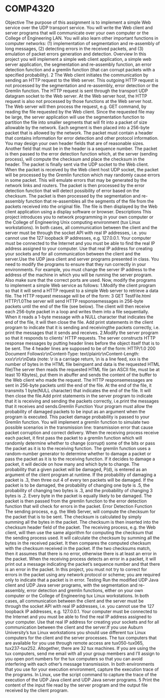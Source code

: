 # COMP4320
Objective 
The purpose of this assignment is to implement a simple Web service over the UDP transport service. You will write the Web client and server programs that will communicate over your own computer or the College of Engineering LAN. You will also learn other important functions in computer networks: (1) implementation of segmentation and re-assembly of long messages, (2) detecting errors in the received packets, and (3) emulation of packet errors generation and detection. Overview In this project you will implement a simple web client application, a simple web server application, the segmentation and re-assembly function, an error detection function and a gremlin function (that can corrupt packets with a specified probability). 
2 The Web client initiates the communication by sending an HTTP request to the Web server. This outgoing HTTP request is not processed by the segmentation and re-assembly, error detection or the Gremlin function. The HTTP request is sent through the transport UDP datagram socket to the Web server.  At the Web server host, the HTTP request is also not processed by those functions at the Web server host. The Web server will then process the request, e.g. GET command, by reading the file requested by the Web client. Since the requested file may be large, the server application will use the segmentation function to partition the file into smaller segments that will fit into a packet of size allowable by the network. Each segment is then placed into a 256-byte packet that is allowed by the network. The packet must contain a header that contains information for error detection and other protocol information. You may design your own header fields that are of reasonable sizes. Another field that must be in the header is a sequence number. The packet is then passed to the error detection function which, at the server (sending process), will compute the checksum and place the checksum in the header. The packet is finally sent via the UDP socket to the Web client. When the packet is received by the Web client host UDP socket, the packet will be processed by the Gremlin function which may randomly cause errors in some packet. This will emulate errors that may be generated by the network links and routers. The packet is then processed by the error detection function that will detect possibility of error based on the checksum. The packet is then processed by the segmentation and re-assembly function that re-assembles all the segments of the file from the packets received into the original file. The file is then displayed by the Web client application using a display software or browser. Descriptions This project introduces you to network programming in your own computer or the College of Engineering Unix computing environment (tux Linux workstations). In both cases, all communication between the client and the server must be through the socket API with real IP addresses, i.e. you cannot use the 127 loopback IP addresses, e.g. 127.0.0.1. Your computer must be connected to the Internet and you must be able to find the real IP address assigned to your computer. Use that real IP address for creating your sockets and for all communication between the client and the server.Use the UDP java client and server programs presented in class. You need to modify the programs to ensure that they run correctly in your environments. For example, you must change the server IP address to the address of the machine in which you will be running the server program. Also make sure that the correct ports are used. Now, modify the programs to implement a simple Web service as follows: 1.Modify the client program so that it will send a HTTP request to a simple Web server to retrieve a data file. The HTTP request message will be of the form: 
3 GET TestFile.html HTTP/1.0The server will send HTTP responsemessages in 256-byte packets until the end of the file (see below). The client will then receive each 256-byte packet in a loop and writes them into a file sequentially. When it reads a 1-byte message with a NULL character that indicates the end of the file, it will then close the file. Add print statements in the client program to indicate that it is sending and receivingthe packets correctly, i.e. print the messages that it sends and receives. 2.Modify the server program so that it responds to clients' HTTP requests. The server constructs HTTP response messages by putting header lines before the object itself that is to be sent. The 4 header lines are supposed to be of the form: HTTP/1.0 200 Document Follows\r\nContent-Type: text/plain\r\nContent-Length: xxx\r\n\r\nData (note: \r is a carriage return, \n is a line feed, xxx is the number of bytes in the HTML file beingsent and data is the requested HTML file)The server then reads the requested HTML file (an ASCII file, must be at least 10 Kbytes), put them in abuffer and sends the content of the buffer to the Web client who made the request. The HTTP responsemessages are sent in 256-byte packets until the end of the file. At the end of the file, it transmits 1 byte(NULL character) that indicates the end of the file. It will then close the file.Add print statements in the server program to indicate that it is receiving and sending the packets correctly, i.e.print the messages that it receives and sends.Gremlin Function Your program must allow the probability of damaged packets to be input as an argument when the program is executed. This packet damage probability is passed to your Gremlin function. You will implement a gremlin function to simulate two possible scenarios in the transmission  line:  transmission  error  that  cause  packet  corruption  and  correct  delivery.  When  the  receiving  process  receive  each  packet,  it  first  pass  the  packet  to  a  gremlin  function which will randomly determine whether to change (corrupt) some of the bits or pass  the  packet  as  it  is  to  the  receiving  function.  The  gremlin  function  uses  a  random-number generator to determine whether to damage a packet or pass the packet as it is to the receiving function. If it decides to damage a packet, it will decide on how many and which byte to change. The  probability  that  a  given  packet  will  be  damaged,  P(d),  is  entered  as  an  argument  of  the client program at runtime. If the probability of damaging a packet is .3, then three out 
4 of every ten packets will be damaged. If the packet is to be damaged,  the  probability  of  changing one byte is .5, the probability of changing two bytes is .3, and the probability of changing 3 bytes is .2. Every byte in the packet is equally likely to be damaged. The  packet  is  then  passed  from  the  gremlin  function  to  the  error  detection  function  that  will check for errors in the packet. Error Detection Function The sending process, e.g. the Web Server, will compute the checksum for the packet that is to be sent. The checksum is calculated by simply summing all the bytes in the packet. The checksum is then inserted into the checksum header field of the packet. The  receiving  process,  e.g.  the  Web  client,  will  then  use  the  same  algorithm  for  computing the checksum that the sending process used. It will calculate the checksum by summing  all  the  bytes  in  the  received  packet.  It  then  compares  the  computed  checksum  with  the  checksum  received  in  the  packet.  If  the  two  checksums  match,  then  it  assumes  that there is no error, otherwise there is at least an error in the packet. When  the  receiving  process  detects  an  error  in  a  packet,  it  will  print  out  a  message  indicating the packet’s sequence number and that there is an error in the packet. In  this  project,  you  must  not  try  to  correct  for  errors  in  the  packet  using  any  network  protocol or scheme; you are required only to indicate that a packet is in error. Testing Run the modified UDP Java client and UDP Java server programs, with the segmentation and  re-assembly,  error  detection  and  gremlin  functions,  either  on  your  own  computer  or  the  College  of  Engineering  tux  Linux  workstations.  In  both  cases,  all  communication  between the client and the server must be through the socket API with real IP addresses, i.e. you  cannot  use  the  127  loopback  IP  addresses,  e.g.  127.0.0.1.  Your  computer  must  be connected to the Internet and you must be able to find the real IP address assigned to your   computer.   Use   that   real   IP   address   for   creating   your   sockets   and   for   all   communication between the client and the server.If  you  use  Auburn  University’s  tux  Linux  workstations  you  should  use  different  tux  Linux  computers  for  the  client  and  the  server  processes.  The  tux  computers  that  are  available   for   you   use   through   remote   access   are   tux050-tux065,   tux237-tux252.   Altogether, there are 32 tux machines. If you are using the tux computers, send me email with  all  your  group  members  and  I’ll  assign  to  you  open  port  numbers  for  the  tux  computers so that you can avoid interfering with each other’s message transmission. In both environments that you use for your execution environment, capture the execution trace  of  the  programs.  In  Linux,  use  the  script  command  to  capture  the  trace  of  the  execution of the UDP Java client and UDP Java server programs. 
5 Print the content of the input file read by the server program and the output file received by the client program. 
